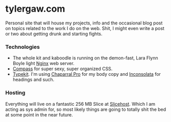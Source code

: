 # tylergaw.com

Personal site that will house my projects, info and the occasional blog post on topics related to the work I do on the web. Shit, I might even write a post or two about getting drunk and starting fights.

### Technologies
* The whole kit and kaboodle is running on the demon-fast, Lara Flynn Boyle light [Nginx](http://nginx.org) web server.
* [Compass](http://compass-style.org) for super sexy, super organized CSS.
* [Typekit](http://typekit.com). I'm using [Chaparral Pro](http://typekit.com/fonts/chaparral-pro) for my body copy and [Inconsolata](https://typekit.com/fonts/inconsolata) for headings and such.

### Hosting
Everything will live on a fantastic 256 MB Slice at [Slicehost](http://www.slicehost.com). Which I am acting as sys admin for, so most likely things are going to totally shit the bed at some point in the near future.
